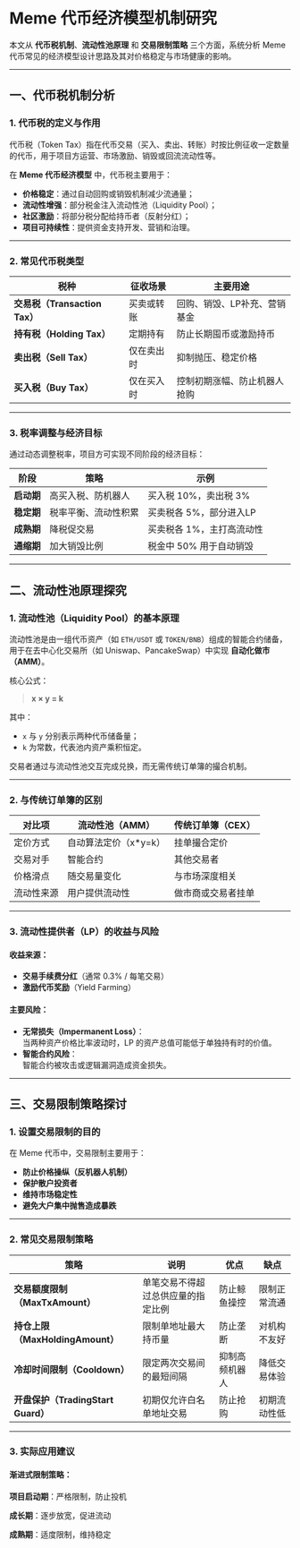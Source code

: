 # Meme 代币经济模型机制研究

本文从 **代币税机制**、**流动性池原理** 和 **交易限制策略** 三个方面，系统分析 Meme 代币常见的经济模型设计思路及其对价格稳定与市场健康的影响。

---

## 一、代币税机制分析

### 1. 代币税的定义与作用
代币税（Token Tax）指在代币交易（买入、卖出、转账）时按比例征收一定数量的代币，用于项目方运营、市场激励、销毁或回流流动性等。

在 **Meme 代币经济模型** 中，代币税主要用于：
- **价格稳定**：通过自动回购或销毁机制减少流通量；
- **流动性增强**：部分税金注入流动性池（Liquidity Pool）；
- **社区激励**：将部分税分配给持币者（反射分红）；
- **项目可持续性**：提供资金支持开发、营销和治理。

---

### 2. 常见代币税类型

| 税种 | 征收场景 | 主要用途 |
|------|------------|-----------|
| **交易税（Transaction Tax）** | 买卖或转账 | 回购、销毁、LP补充、营销基金 |
| **持有税（Holding Tax）** | 定期持有 | 防止长期囤币或激励持币 |
| **卖出税（Sell Tax）** | 仅在卖出时 | 抑制抛压、稳定价格 |
| **买入税（Buy Tax）** | 仅在买入时 | 控制初期涨幅、防止机器人抢购 |

---

### 3. 税率调整与经济目标

通过动态调整税率，项目方可实现不同阶段的经济目标：

| 阶段 | 策略 | 示例 |
|------|------|------|
| **启动期** | 高买入税、防机器人 | 买入税 10%，卖出税 3% |
| **稳定期** | 税率平衡、流动性积累 | 买卖税各 5%，部分进入LP |
| **成熟期** | 降税促交易 | 买卖税各 1%，主打高流动性 |
| **通缩期** | 加大销毁比例 | 税金中 50% 用于自动销毁 |

---

## 二、流动性池原理探究

### 1. 流动性池（Liquidity Pool）的基本原理
流动性池是由一组代币资产（如 `ETH/USDT` 或 `TOKEN/BNB`）组成的智能合约储备，用于在去中心化交易所（如 Uniswap、PancakeSwap）中实现 **自动化做市（AMM）**。

核心公式：
> **x × y = k**

其中：
- `x` 与 `y` 分别表示两种代币储备量；
- `k` 为常数，代表池内资产乘积恒定。

交易者通过与流动性池交互完成兑换，而无需传统订单簿的撮合机制。

---

### 2. 与传统订单簿的区别

| 对比项 | 流动性池（AMM） | 传统订单簿（CEX） |
|---------|------------------|--------------------|
| 定价方式 | 自动算法定价（x*y=k） | 挂单撮合定价 |
| 交易对手 | 智能合约 | 其他交易者 |
| 价格滑点 | 随交易量变化 | 与市场深度相关 |
| 流动性来源 | 用户提供流动性 | 做市商或交易者挂单 |

---

### 3. 流动性提供者（LP）的收益与风险

#### 收益来源：
- **交易手续费分红**（通常 0.3% / 每笔交易）
- **激励代币奖励**（Yield Farming）

#### 主要风险：
- **无常损失（Impermanent Loss）**：  
  当两种资产价格比率波动时，LP 的资产总值可能低于单独持有时的价值。
- **智能合约风险**：  
  智能合约被攻击或逻辑漏洞造成资金损失。

---

## 三、交易限制策略探讨

### 1. 设置交易限制的目的
在 Meme 代币中，交易限制主要用于：
- **防止价格操纵（反机器人机制）**
- **保护散户投资者**
- **维持市场稳定性**
- **避免大户集中抛售造成暴跌**

---

### 2. 常见交易限制策略

| 策略 | 说明 | 优点 | 缺点 |
|------|------|------|------|
| **交易额度限制（MaxTxAmount）** | 单笔交易不得超过总供应量的指定比例 | 防止鲸鱼操控 | 限制正常流通 |
| **持仓上限（MaxHoldingAmount）** | 限制单地址最大持币量 | 防止垄断 | 对机构不友好 |
| **冷却时间限制（Cooldown）** | 限定两次交易间的最短间隔 | 抑制高频机器人 | 降低交易体验 |
| **开盘保护（TradingStart Guard）** | 初期仅允许白名单地址交易 | 防止抢购 | 初期流动性低 |

---


### 3. 实际应用建议
#### 渐进式限制策略：

**项目启动期**：严格限制，防止投机

**成长期**：逐步放宽，促进流动

**成熟期**：适度限制，维持稳定
